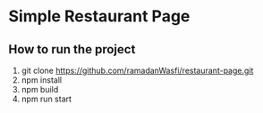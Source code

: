 # Simple Restaurant Page

## How to run the project
1. git clone https://github.com/ramadanWasfi/restaurant-page.git
2. npm install
3. npm build
4. npm run start